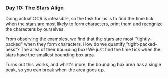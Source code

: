 ### Day 10: The Stars Align

Doing actual OCR is infeasible, so the task for us is to find the time tick when the stars are most likely to form characters, print them and recognize the characters by ourselves.

From observing the examples, we find that the stars are most "tightly-packed" when they form characters. How do we quantify "tight-packed-ness"? The area of their bounding box! We just find the time tick when the stars have the smallest bounding box area.

Turns out this works, and what's more, the bounding box area has a single peak, so you can break when the area goes up.